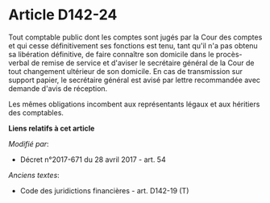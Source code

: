 # Article D142-24

Tout comptable public dont les comptes sont jugés par la Cour des comptes et qui cesse définitivement ses fonctions est tenu,
tant qu'il n'a pas obtenu sa libération définitive, de faire connaître son domicile dans le procès-verbal de remise de
service et d'aviser le secrétaire général de la Cour de tout changement ultérieur de son domicile. En cas de transmission sur
support papier, le secrétaire général est avisé par lettre recommandée avec demande d'avis de réception. 

Les mêmes obligations incombent aux représentants légaux et aux héritiers des comptables.

**Liens relatifs à cet article**

_Modifié par_:

  - Décret n°2017-671 du 28 avril 2017 - art. 54

_Anciens textes_:

  - Code des juridictions financières - art. D142-19 (T)
